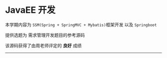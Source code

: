 # JavaEE 开发

本学期内容为 `SSM(Spring + SpringMVC + Mybatis)`框架开发 以及 `Springboot`

提供选题为 需求管理开发题目的参考源码

该源码获得了由周老师评定的 **良好** 成绩

---

